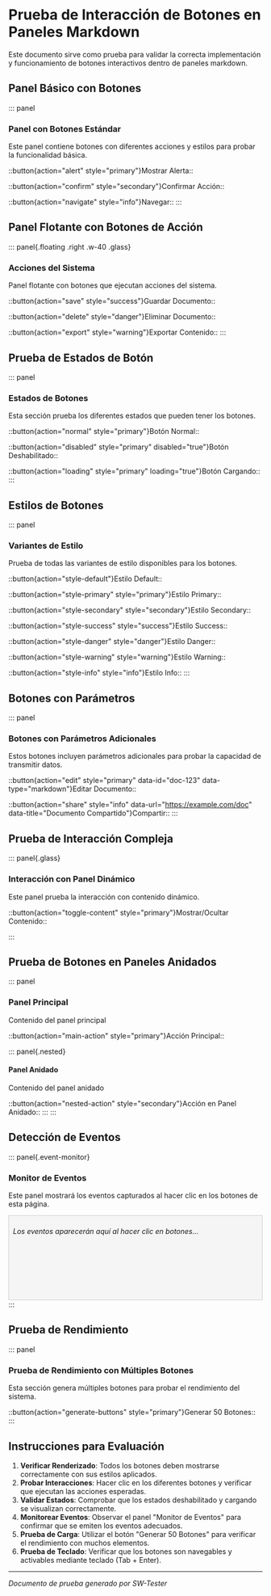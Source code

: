 # Prueba de Interacción de Botones en Paneles Markdown

Este documento sirve como prueba para validar la correcta implementación y funcionamiento de botones interactivos dentro de paneles markdown.

## Panel Básico con Botones

::: panel
### Panel con Botones Estándar

Este panel contiene botones con diferentes acciones y estilos para probar la funcionalidad básica.

::button{action="alert" style="primary"}Mostrar Alerta::

::button{action="confirm" style="secondary"}Confirmar Acción::

::button{action="navigate" style="info"}Navegar::
:::

## Panel Flotante con Botones de Acción

::: panel{.floating .right .w-40 .glass}
### Acciones del Sistema

Panel flotante con botones que ejecutan acciones del sistema.

::button{action="save" style="success"}Guardar Documento::

::button{action="delete" style="danger"}Eliminar Documento::

::button{action="export" style="warning"}Exportar Contenido::
:::

## Prueba de Estados de Botón

::: panel
### Estados de Botones

Esta sección prueba los diferentes estados que pueden tener los botones.

::button{action="normal" style="primary"}Botón Normal::

::button{action="disabled" style="primary" disabled="true"}Botón Deshabilitado::

::button{action="loading" style="primary" loading="true"}Botón Cargando::
:::

## Estilos de Botones

::: panel
### Variantes de Estilo

Prueba de todas las variantes de estilo disponibles para los botones.

::button{action="style-default"}Estilo Default::

::button{action="style-primary" style="primary"}Estilo Primary::

::button{action="style-secondary" style="secondary"}Estilo Secondary::

::button{action="style-success" style="success"}Estilo Success::

::button{action="style-danger" style="danger"}Estilo Danger::

::button{action="style-warning" style="warning"}Estilo Warning::

::button{action="style-info" style="info"}Estilo Info::
:::

## Botones con Parámetros

::: panel
### Botones con Parámetros Adicionales

Estos botones incluyen parámetros adicionales para probar la capacidad de transmitir datos.

::button{action="edit" style="primary" data-id="doc-123" data-type="markdown"}Editar Documento::

::button{action="share" style="info" data-url="https://example.com/doc" data-title="Documento Compartido"}Compartir::
:::

## Prueba de Interacción Compleja

::: panel{.glass}
### Interacción con Panel Dinámico

Este panel prueba la interacción con contenido dinámico.

::button{action="toggle-content" style="primary"}Mostrar/Ocultar Contenido::

<div id="dynamic-content" style="display:none;">
  <p>Este contenido se muestra/oculta dinámicamente.</p>
  
  ::button{action="nested-action" style="secondary"}Acción Anidada::
</div>
:::

## Prueba de Botones en Paneles Anidados

::: panel
### Panel Principal
Contenido del panel principal

::button{action="main-action" style="primary"}Acción Principal::

::: panel{.nested}
#### Panel Anidado
Contenido del panel anidado

::button{action="nested-action" style="secondary"}Acción en Panel Anidado::
:::
:::

## Detección de Eventos

::: panel{.event-monitor}
### Monitor de Eventos

Este panel mostrará los eventos capturados al hacer clic en los botones de esta página.

<div id="event-log" style="height: 150px; overflow-y: auto; border: 1px solid #ccc; padding: 8px; background: #f5f5f5;">
  <p><i>Los eventos aparecerán aquí al hacer clic en botones...</i></p>
</div>
:::

## Prueba de Rendimiento

::: panel
### Prueba de Rendimiento con Múltiples Botones

Esta sección genera múltiples botones para probar el rendimiento del sistema.

<div id="performance-test">
  <!-- Los botones se generarán mediante JavaScript -->
</div>

::button{action="generate-buttons" style="primary"}Generar 50 Botones::
:::

<script>
// Código para registrar eventos y mostrarlos en el panel de monitor
document.addEventListener('button:action', function(e) {
  const eventLog = document.getElementById('event-log');
  const logEntry = document.createElement('p');
  logEntry.innerHTML = `⚡ <strong>${e.detail.action}</strong>: ${JSON.stringify(e.detail.data || {})}`;
  eventLog.appendChild(logEntry);
  eventLog.scrollTop = eventLog.scrollHeight;
});

// Lógica para el botón de mostrar/ocultar contenido
document.addEventListener('button:toggle-content', function() {
  const content = document.getElementById('dynamic-content');
  content.style.display = content.style.display === 'none' ? 'block' : 'none';
});

// Lógica para generar múltiples botones para prueba de rendimiento
document.addEventListener('button:generate-buttons', function() {
  const container = document.getElementById('performance-test');
  container.innerHTML = '';
  
  const startTime = performance.now();
  
  for (let i = 1; i <= 50; i++) {
    const buttonWrapper = document.createElement('span');
    buttonWrapper.innerHTML = `::button{action="perf-${i}" style="${i % 5 === 0 ? 'primary' : i % 4 === 0 ? 'success' : i % 3 === 0 ? 'danger' : i % 2 === 0 ? 'warning' : 'secondary'}"}Botón ${i}::`;
    container.appendChild(buttonWrapper);
    
    if (i % 10 === 0) {
      container.appendChild(document.createElement('br'));
    }
  }
  
  const endTime = performance.now();
  
  const logEntry = document.createElement('p');
  logEntry.innerHTML = `⏱️ Tiempo para generar 50 botones: ${(endTime - startTime).toFixed(2)}ms`;
  document.getElementById('event-log').appendChild(logEntry);
  
  // Reprocessar el markdown para renderizar los botones generados
  if (window.previewManager && typeof window.previewManager.reprocessCurrentContent === 'function') {
    window.previewManager.reprocessCurrentContent();
  }
});

// Simulaciones básicas para acciones comunes
document.addEventListener('button:alert', () => alert('Acción de alerta ejecutada'));
document.addEventListener('button:confirm', () => confirm('¿Estás seguro de realizar esta acción?'));
document.addEventListener('button:navigate', () => {
  const destination = prompt('Introduce la URL destino', 'https://');
  if (destination) window.open(destination, '_blank');
});
</script>

## Instrucciones para Evaluación

1. **Verificar Renderizado**: Todos los botones deben mostrarse correctamente con sus estilos aplicados.
2. **Probar Interacciones**: Hacer clic en los diferentes botones y verificar que ejecutan las acciones esperadas.
3. **Validar Estados**: Comprobar que los estados deshabilitado y cargando se visualizan correctamente.
4. **Monitorear Eventos**: Observar el panel "Monitor de Eventos" para confirmar que se emiten los eventos adecuados.
5. **Prueba de Carga**: Utilizar el botón "Generar 50 Botones" para verificar el rendimiento con muchos elementos.
6. **Prueba de Teclado**: Verificar que los botones son navegables y activables mediante teclado (Tab + Enter).

---

*Documento de prueba generado por SW-Tester* 